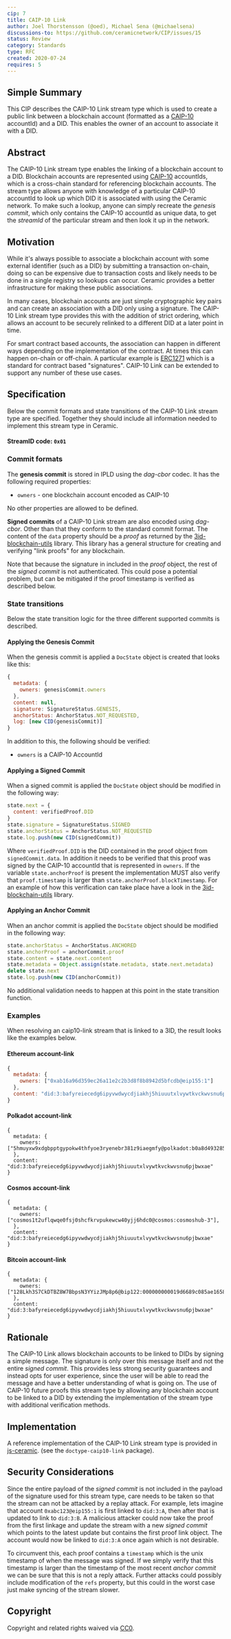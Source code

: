 ```yaml
---
cip: 7
title: CAIP-10 Link
author: Joel Thorstensson (@oed), Michael Sena (@michaelsena)
discussions-to: https://github.com/ceramicnetwork/CIP/issues/15
status: Review
category: Standards
type: RFC
created: 2020-07-24
requires: 5
---
```


## Simple Summary

This CIP describes the CAIP-10 Link stream type which is used to create a public link between a blockchain account (formatted as a [CAIP-10](https://github.com/ChainAgnostic/CAIPs/blob/master/CAIPs/caip-10.md) accountId) and a DID. This enables the owner of an account to associate it with a DID. 


## Abstract

The CAIP-10 Link stream type enables the linking of a blockchain account to a DID. Blockchain accounts are represented using [CAIP-10](https://github.com/ChainAgnostic/CAIPs/blob/master/CAIPs/caip-10.md) accountIds, which is a cross-chain standard for referencing blockchain accounts. The stream type allows anyone with knowledge of a particular CAIP-10 accountId to look up which DID it is associated with using the Ceramic network. To make such a lookup, anyone can simply recreate the *genesis commit*, which only contains the CAIP-10 accountId as unique data, to get the *streamId* of the particular stream and then look it up in the network. 


## Motivation

While it's always possible to associate a blockchain account with some external identifier (such as a DID) by submitting a transaction on-chain, doing so can be expensive due to transaction costs and likely needs to be done in a single registry so lookups can occur. Ceramic provides a better infrastructure for making these public associations. 

In many cases, blockchain accounts are just simple cryptographic key pairs and can create an association with a DID only using a signature. The CAIP-10 Link stream type provides this with the addition of strict ordering, which allows an account to be securely relinked to a different DID at a later point in time. 

For smart contract based accounts, the association can happen in different ways depending on the implementation of the contract. At times this can happen on-chain or off-chain. A particular example is [ERC1271](https://eips.ethereum.org/EIPS/eip-1271) which is a standard for contract based "signatures". CAIP-10 Link can be extended to support any number of these use cases. 


## Specification

Below the commit formats and state transitions of the CAIP-10 Link stream type are specified. Together they should include all information needed to implement this stream type in Ceramic.

#### StreamID code: `0x01`

### Commit formats

The **genesis commit** is stored in IPLD using the *dag-cbor* codec. It has the following required properties:

* `owners` - one blockchain account encoded as CAIP-10

No other properties are allowed to be defined.

**Signed commits** of a CAIP-10 Link stream are also encoded using *dag-cbor*. Other than that they conform to the standard commit format. The content of the `data` property should be a *proof* as returned by the [3id-blockchain-utils](https://github.com/3box/js-3id-blockchain-utils) library. This library has a general structure for creating and verifying "link proofs" for any blockchain. 

Note that because the signature in included in the *proof* object, the rest of the *signed commit* is not authenticated. This could pose a potential problem, but can be mitigated if the proof timestamp is verified as described below.

### State transitions

Below the state transition logic for the three different supported commits is described. 

#### Applying the Genesis Commit

When the genesis commit is applied a `DocState` object is created that looks like this:

```js
{
  metadata: {
    owners: genesisCommit.owners
  },
  content: null,
  signature: SignatureStatus.GENESIS,
  anchorStatus: AnchorStatus.NOT_REQUESTED,
  log: [new CID(genesisCommit)]
}
```

In addition to this, the following should be verified:

* `owners` is a CAIP-10 AccountId

#### Applying a Signed Commit

When a signed commit is applied the `DocState` object should be modified in the following way:

```js
state.next = {
  content: verifiedProof.DID
}
state.signature = SignatureStatus.SIGNED
state.anchorStatus = AnchorStatus.NOT_REQUESTED
state.log.push(new CID(signedCommit))
```

Where `verifiedProof.DID` is the DID contained in the proof object from `signedCommit.data`. In addition it needs to be verified that this proof was signed by the CAIP-10 accountId that is represented in `owners`. If the variable `state.anchorProof` is present the implementation MUST also verify that `proof.timestamp` is larger than `state.anchorProof.blockTimestamp`.
For an example of how this verification can take place have a look in the [3id-blockchain-utils](https://github.com/3box/js-3id-blockchain-utils) library. 

#### Applying an Anchor Commit

When an anchor commit is applied the `DocState` object should be modified in the following way:

```js
state.anchorStatus = AnchorStatus.ANCHORED
state.anchorProof = anchorCommit.proof
state.content = state.next.content
state.metadata = Object.assign(state.metadata, state.next.metadata)
delete state.next
state.log.push(new CID(anchorCommit))
```

No additional validation needs to happen at this point in the state transition function.

### Examples

When resolving an caip10-link stream that is linked to a 3ID, the result looks like the examples below.

#### Ethereum account-link

```js
{
  metadata: {
    owners: ["0xab16a96d359ec26a11e2c2b3d8f8b8942d5bfcdb@eip155:1"]
  },
  content: "did:3:bafyreiecedg6ipyvwdwycdjiakhj5hiuuutxlvywtkvckwvsnu6pjbwxae"
}
```

#### Polkadot account-link

```JS
{
  metadata: {
    owners: ["5hmuyxw9xdgbpptgypokw4thfyoe3ryenebr381z9iaegmfy@polkadot:b0a8d493285c2df73290dfb7e61f870f"],
  },
  content: "did:3:bafyreiecedg6ipyvwdwycdjiakhj5hiuuutxlvywtkvckwvsnu6pjbwxae"
}
```

#### Cosmos account-link

```JS
{
  metadata: {
  	owners: ["cosmos1t2uflqwqe0fsj0shcfkrvpukewcw40yjj6hdc0@cosmos:cosmoshub-3"],
  },
  content: "did:3:bafyreiecedg6ipyvwdwycdjiakhj5hiuuutxlvywtkvckwvsnu6pjbwxae"
}
```

#### Bitcoin account-link

```JS
{
  metadata: {
  	owners: ["128Lkh3S7CkDTBZ8W7BbpsN3YYizJMp8p6@bip122:000000000019d6689c085ae165831e93"],
  },
  content: "did:3:bafyreiecedg6ipyvwdwycdjiakhj5hiuuutxlvywtkvckwvsnu6pjbwxae"
}
```


## Rationale

The CAIP-10 Link allows blockchain accounts to be linked to DIDs by signing a simple message. The signature is only over this message itself and not the entire *signed commit*. This provides less strong security guarantees and instead opts for user experience, since the user will be able to read the message and have a better understanding of what is going on. The use of CAIP-10 future proofs this stream type by allowing any blockchain account to be linked to a DID by extending the implementation of the stream type with additional verification methods. 


## Implementation

A reference implementation of the CAIP-10 Link stream type is provided in [js-ceramic](https://github.com/ceramicnetwork/js-ceramic). (see the `doctype-caip10-link` package).


## Security Considerations

Since the entire payload of the *signed commit* is not included in the payload of the signature used for this stream type, care needs to be taken so that the stream can not be attacked by a replay attack. For example, lets imagine that account `0xabc123@eip155:1` is first linked to `did:3:A`, then after that is updated to link to `did:3:B`. A malicious attacker could now take the proof from the first linkage and update the stream with a new *signed commit* which points to the latest update but contains the first proof link object. The account would now be linked to `did:3:A` once again which is not desirable. 

To circumvent this, each proof contains a `timestamp` which is the unix timestamp of when the message was signed. If we simply verify that this timestamp is larger than the timestamp of the most recent *anchor commit* we can be sure that this is not a reply attack. Further attacks could possibly include modification of the `refs` property, but this could in the worst case just make syncing of the stream slower.


## Copyright

Copyright and related rights waived via [CC0](https://creativecommons.org/publicdomain/zero/1.0/).
